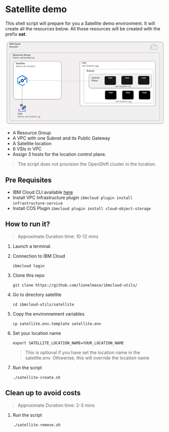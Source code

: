 # Satellite demo

This shell script will prepare for you a Satellite demo environment. 
It will create all the resources below. All those resources will be created with the prefix **sat**.

![](./architecture.png)

* A Resource Group
* A VPC with one Subnet and its Public Gateway
* A Satellite location
* 6 VSIs in VPC
* Assign 3 hosts for the location control plane.

> The script does not provision the OpenShift cluster in the location.

## Pre Requisites

* IBM Cloud CLI available [here](https://github.com/IBM-Cloud/ibm-cloud-cli-release/releases)
* Install VPC Infrastructure plugin `ibmcloud plugin install infrastructure-service`
* Install COS Plugin `ibmcloud plugin install cloud-object-storage`

## How to run it?

> Approximate Duration time: 10-12 mins

1. Launch a terminal.

1. Connection to IBM Cloud
    ```
    ibmcloud login
    ```

1. Clone this repo
    ```
    git clone https://github.com/lionelmace/ibmcloud-utils/
    ```

1. Go to directory satellite
    ```
    cd ibmcloud-utils/satellite
    ```

1. Copy the environnement variables
    ```
    cp satellite.env.template satellite.env
    ```

1. Set your location name
    ```
    export SATELLITE_LOCATION_NAME=YOUR_LOCATION_NAME
    ```
    > This is optional if you have set the location name in the satellite.env. Othwerise, this will override the location name

1. Run the script
    ```
    ./satellite-create.sh
    ```

## Clean up to avoid costs

> Approximate Duration time: 2-3 mins

1. Run the script
    ```
    ./satellite-remove.sh
    ```
